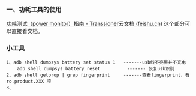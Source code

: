 ### 一、功耗工具的使用
[功耗测试（power monitor）指南 - Transsioner云文档 (feishu.cn)](https://transsioner.feishu.cn/wiki/wikcn1KZIEyB7dWarXZjhPofpic)
这个部分可以直接看文档。







### 小工具
	1、adb shell dumpsys battery set status 1   -------usb线不亮屏并不充电
		adb shell dumpsys battery reset          ------- 恢复usb识别
	2、adb shell getprop | grep fingerprint     -------查看fingerprint，看ro.product.XXX 项
	3、


